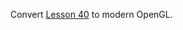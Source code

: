 Convert [Lesson 40](https://github.com/gamedev-net/nehe-opengl/tree/master/vc/Lesson40) to modern OpenGL.